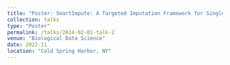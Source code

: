 ```yaml
---
title: "Poster: SmartImpute: A Targeted Imputation Framework for Single-cell Transcriptome Data"
collection: talks
type: "Poster"
permalink: /talks/2014-02-01-talk-2
venue: "Biological Data Science"
date: 2022-11
location: "Cold Spring Harbor, NY"
---
```


